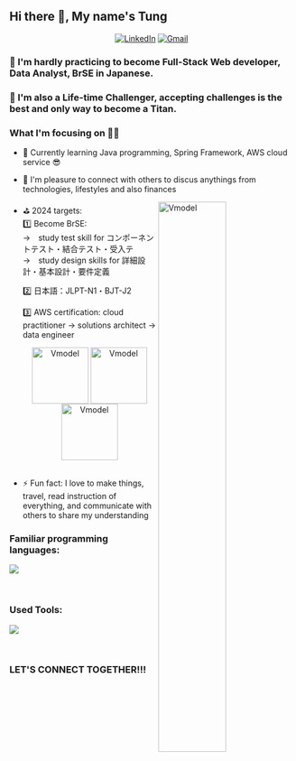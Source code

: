 ## Hi there 👋, My name's Tung

<div align="center">
<a href="https://www.linkedin.com/in/t%C3%B9ng-v%C5%A9-5968361bb/"><img alt="LinkedIn" src="https://img.shields.io/badge/linkedin-%230077B5.svg?style=for-the-badge&logo=linkedin&logoColor=white"/></a>
<a href="tung.vt172@gmail.com" ><img alt="Gmail" src="https://img.shields.io/badge/Gmail-D14836?style=for-the-badge&logo=gmail&logoColor=white"/></a>
</div>

### 🎯 I'm hardly practicing to become Full-Stack Web developer, Data Analyst, BrSE in Japanese.
### 🗻 I'm also a Life-time Challenger, accepting challenges is the best and only way to become a Titan.

### What I'm focusing on 👨‍💻
- 🌱 Currently learning Java programming, Spring Framework, AWS cloud service 😎

- 👯 I'm pleasure to connect with others to discus anythings from technologies, lifestyles and also finances

- ⛳ 2024 targets: 
    <img width="50%" align="right" alt="Vmodel" src="https://i0.wp.com/kysubrse.com/wp-content/uploads/2023/11/V-model.webp?resize=768%2C432&ssl=1" />
    </br>
    1️⃣  Become BrSE: </br>
        →　study test skill for コンポーネントテスト・結合テスト・受入テ </br>
        →　study design skills for 詳細設計・基本設計・要件定義</br>


    2️⃣  日本語：JLPT-N1・BJT-J2 </br>


    3️⃣  AWS certification: cloud practitioner ->  solutions architect -> data engineer </br>
    <div width="90%" align="center">
    <img width="100px" align="center" alt="Vmodel" src="https://d1.awsstatic.com/training-and-certification/certification-badges/AWS-Certified-Cloud-Practitioner_badge.634f8a21af2e0e956ed8905a72366146ba22b74c.png" />
    <img width="100px" align="center" alt="Vmodel" src="https://d1.awsstatic.com/training-and-certification/certification-badges/AWS-Certified-Solutions-Architect-Associate_badge.3419559c682629072f1eb968d59dea0741772c0f.png" />
    <img width="100px" align="center" alt="Vmodel" src="https://d1.awsstatic.com/certification/badges/AWS-Certified-Data-Engineer-Associate_badge_300x300.a231ff0ff32a28adf061d3f7fa36564964b4a4b5.png" />
    </div>
    </br>

- ⚡ Fun fact: I love to make things, travel, read instruction of everything, and communicate with others to share my understanding


<!-- programming language -->

### Familiar programming languages: 

[![](https://skillicons.dev/icons?i=html,css,js,react,java,spring,hibernate,mysql)]()

<br/>

### Used Tools:

[![](https://skillicons.dev/icons?i=git,github,vscode,idea,postman)]()

<br/>

### LET'S CONNECT TOGETHER!!!